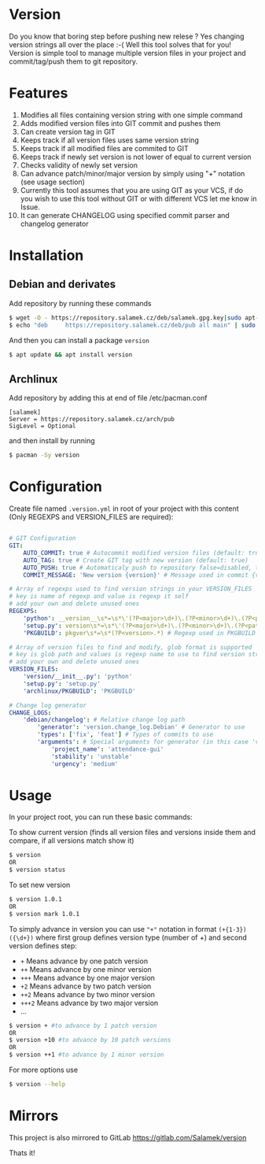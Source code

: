 # Version
Do you know that boring step before pushing new relese ? Yes changing version strings all over the place :-( Well this tool solves that for you!
Version is simple tool to manage multiple version files in your project and commit/tag/push them to git repository.

# Features

1. Modifies all files containing version string with one simple command
2. Adds modified version files into GIT commit and pushes them
3. Can create version tag in GIT
4. Keeps track if all version files uses same version string
5. Keeps track if all modified files are commited to GIT
6. Keeps track if newly set version is not lower of equal to current version
7. Checks validity of newly set version
8. Can advance patch/minor/major version by simply using "+" notation (see usage section)
9. Currently this tool assumes that you are using GIT as your VCS, if do you wish to use this tool without GIT or with different VCS let me know in Issue.
10. It can generate CHANGELOG using specified commit parser and changelog generator

# Installation

## Debian and derivates

Add repository by running these commands

```bash
$ wget -O - https://repository.salamek.cz/deb/salamek.gpg.key|sudo apt-key add -
$ echo "deb     https://repository.salamek.cz/deb/pub all main" | sudo tee /etc/apt/sources.list.d/salamek.cz.list
```

And then you can install a package `version`

```bash
$ apt update && apt install version
```

## Archlinux

Add repository by adding this at end of file /etc/pacman.conf

```
[salamek]
Server = https://repository.salamek.cz/arch/pub
SigLevel = Optional
```

and then install by running

```bash
$ pacman -Sy version
```

# Configuration

Create file named `.version.yml` in root of your project with this content (Only REGEXPS and VERSION_FILES are required):

```yml

# GIT Configuration
GIT:
    AUTO_COMMIT: true # Autocommit modified version files (default: true)
    AUTO_TAG: true # Create GIT tag with new version (default: true)
    AUTO_PUSH: true # Automaticaly push to repository false=disabled, true=enabled, 'remote_name'=enabled and push to remote_name (default: true)
    COMMIT_MESSAGE: 'New version {version}' # Message used in commit {version} is placeholder for new version string (default: 'New version {version}')

# Array of regexps used to find version strings in your VERSION_FILES
# key is name of regexp and value is regexp it self
# add your own and delete unused ones
REGEXPS:
    'python': __version__\s*=\s*\'(?P<major>\d+)\.(?P<minor>\d+)\.(?P<patch>\d+)\' # Regexp for version format commonly used in python
    'setup.py': version\s*=\s*\'(?P<major>\d+)\.(?P<minor>\d+)\.(?P<patch>\d+)\' # Regexp for version format commonly used in python setup.py
    'PKGBUILD': pkgver\s*=\s*(?P<version>.*) # Regexp used in PKGBUILD

# Array of version files to find and modify, glob format is supported
# key is glob path and values is regexp name to use to find version string in found file/s
# add your own and delete unused ones
VERSION_FILES:
    'version/__init__.py': 'python'
    'setup.py': 'setup.py'
    'archlinux/PKGBUILD': 'PKGBUILD'

# Change log generator
CHANGE_LOGS:
    'debian/changelog': # Relative change log path
        'generator': 'version.change_log.Debian' # Generator to use
        'types': ['fix', 'feat'] # Types of commits to use
        'arguments': # Special arguments for generator (in this case 'version.change_log.Debian')
            'project_name': 'attendance-gui'
            'stability': 'unstable'
            'urgency': 'medium'

```

# Usage

In your project root, you can run these basic commands:

To show current version (finds all version files and versions inside them and compare, if all versions match show it)
```bash
$ version
OR
$ version status
```

To set new version
```bash
$ version 1.0.1
OR
$ version mark 1.0.1
```

To simply advance in version you can use `"+"` notation in format `(+{1-3})({\d+})` where first group defines version type (number of +) and second version defines step:

* `+` Means advance by one patch version
* `++` Means advance by one minor version
* `+++` Means advance by one major version
* `+2` Means advance by two patch version
* `++2` Means advance by two minor version
* `+++2` Means advance by two major version
* ...

```bash
$ version + #to advance by 1 patch version
OR
$ version +10 #to advance by 10 patch versions
OR
$ version ++1 #to advance by 1 minor version
```

For more options use

```bash
$ version --help
```

# Mirrors
This project is also mirrored to GitLab https://gitlab.com/Salamek/version

Thats it!
